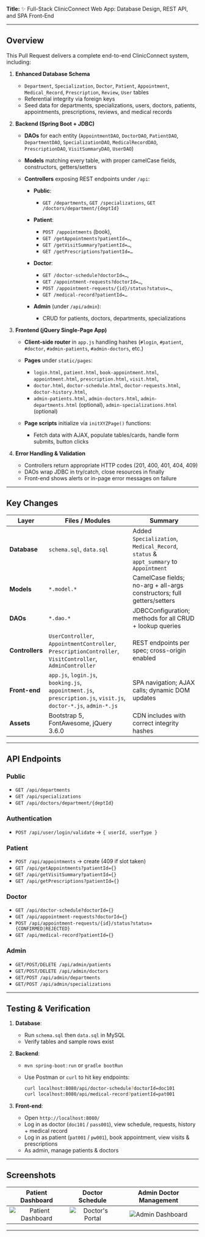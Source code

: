 **Title:**
✨ Full-Stack ClinicConnect Web App: Database Design, REST API, and SPA Front-End

---

##  Overview

This Pull Request delivers a complete end-to-end ClinicConnect system, including:

1. **Enhanced Database Schema**

   * `Department`, `Specialization`, `Doctor`, `Patient`, `Appointment`, `Medical_Record`, `Prescription`, `Review`, `User` tables
   * Referential integrity via foreign keys
   * Seed data for departments, specializations, users, doctors, patients, appointments, prescriptions, reviews, and medical records

2. **Backend (Spring Boot + JDBC)**

   * **DAOs** for each entity (`AppointmentDAO`, `DoctorDAO`, `PatientDAO`, `DepartmentDAO`, `SpecializationDAO`, `MedicalRecordDAO`, `PrescriptionDAO`, `VisitSummaryDAO`, `UserDAO`)
   * **Models** matching every table, with proper camelCase fields, constructors, getters/setters
   * **Controllers** exposing REST endpoints under `/api`:

     * **Public**:

       * `GET /departments`, `GET /specializations`, `GET /doctors/department/{deptId}`
     * **Patient**:

       * `POST /appointments` (book),
       * `GET /getAppointments?patientId=…`,
       * `GET /getVisitSummary?patientId=…`,
       * `GET /getPrescriptions?patientId=…`
     * **Doctor**:

       * `GET /doctor-schedule?doctorId=…`,
       * `GET /appointment-requests?doctorId=…`,
       * `POST /appointment-requests/{id}/status?status=…`,
       * `GET /medical-record?patientId=…`
     * **Admin** (under `/api/admin`):

       * CRUD for patients, doctors, departments, specializations

3. **Frontend (jQuery Single-Page App)**

   * **Client-side router** in `app.js` handling hashes (`#login`, `#patient`, `#doctor`, `#admin-patients`, `#admin-doctors`, etc.)
   * **Pages** under `static/pages`:

     * `login.html`, `patient.html`, `book-appointment.html`, `appointment.html`, `prescription.html`, `visit.html`,
     * `doctor.html`, `doctor-schedule.html`, `doctor-requests.html`, `doctor-history.html`,
     * `admin-patients.html`, `admin-doctors.html`, `admin-departments.html` (optional), `admin-specializations.html` (optional)
   * **Page scripts** initialize via `initXYZPage()` functions:

     * Fetch data with AJAX, populate tables/cards, handle form submits, button clicks

4. **Error Handling & Validation**

   * Controllers return appropriate HTTP codes (201, 400, 401, 404, 409)
   * DAOs wrap JDBC in try/catch, close resources in finally
   * Front-end shows alerts or in-page error messages on failure

---

##  Key Changes

| Layer           | Files / Modules                                                                                                  | Summary                                                                              |
| --------------- | ---------------------------------------------------------------------------------------------------------------- | ------------------------------------------------------------------------------------ |
| **Database**    | `schema.sql`, `data.sql`                                                                                         | Added `Specialization`, `Medical_Record`, `status` & `appt_summary` to `Appointment` |
| **Models**      | `*.model.*`                                                                                                      | CamelCase fields; no-arg + all-args constructors; full getters/setters               |
| **DAOs**        | `*.dao.*`                                                                                                        | JDBCConfiguration; methods for all CRUD + lookup queries                             |
| **Controllers** | `UserController`, `AppointmentController`, `PrescriptionController`, `VisitController`, `AdminController`        | REST endpoints per spec; cross-origin enabled                                        |
| **Front-end**   | `app.js`, `login.js`, `booking.js`, `appointment.js`, `prescription.js`, `visit.js`, `doctor-*.js`, `admin-*.js` | SPA navigation; AJAX calls; dynamic DOM updates                                      |
| **Assets**      | Bootstrap 5, FontAwesome, jQuery 3.6.0                                                                           | CDN includes with correct integrity hashes                                           |

---

##  API Endpoints

### Public

* `GET /api/departments`
* `GET /api/specializations`
* `GET /api/doctors/department/{deptId}`

### Authentication

* `POST /api/user/login/validate` → `{ userId, userType }`

### Patient

* `POST /api/appointments` → create (409 if slot taken)
* `GET /api/getAppointments?patientId={}`
* `GET /api/getVisitSummary?patientId={}`
* `GET /api/getPrescriptions?patientId={}`

### Doctor

* `GET /api/doctor-schedule?doctorId={}`
* `GET /api/appointment-requests?doctorId={}`
* `POST /api/appointment-requests/{id}/status?status={CONFIRMED|REJECTED}`
* `GET /api/medical-record?patientId={}`

### Admin

* `GET/POST/DELETE /api/admin/patients`
* `GET/POST/DELETE /api/admin/doctors`
* `GET/POST /api/admin/departments`
* `GET/POST /api/admin/specializations`

---

##  Testing & Verification

1. **Database**:

   * Run `schema.sql` then `data.sql` in MySQL
   * Verify tables and sample rows exist

2. **Backend**:

   * `mvn spring-boot:run` or `gradle bootRun`
   * Use Postman or `curl` to hit key endpoints:

     ```bash
     curl localhost:8080/api/doctor-schedule?doctorId=doc101
     curl localhost:8080/api/medical-record?patientId=pat001
     ```

3. **Front-end**:


   * Open `http://localhost:8080/`
   * Log in as doctor (`doc101` / `pass001`), view schedule, requests, history + medical record
   * Log in as patient (`pat001` / `pw001`), book appointment, view visits & prescriptions
   * As admin, manage patients & doctors

---

##  Screenshots

| Patient Dashboard | Doctor Schedule | Admin Doctor Management |
| :---------------: | :-------------: | :---------------------: |
| ![Patient Dashboard](https://github.com/user-attachments/assets/7c8cdd8a-5767-45a3-8f48-3360515cd2b7)|  ![Doctor's Portal](https://github.com/user-attachments/assets/903fd5f9-4ec4-4211-80ab-9bc55d274fc4)|![Admin Dashboard](https://github.com/user-attachments/assets/4be273f4-c90a-49a9-bf6d-82ca753b0b11)|

---
